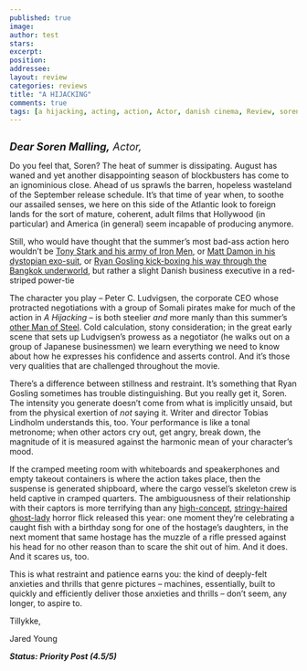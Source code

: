 ```yaml
---
published: true
image:
author: test 
stars: 
excerpt: 
position: 
addressee: 
layout: review
categories: reviews
title: "A HIJACKING"
comments: true
tags: [a hijacking, acting, action, Actor, danish cinema, Review, soren malling, suspense, thriller, Uncategorized]
---
```

<div><p><span class="full-image-block ssNonEditable"><img src="http://static.squarespace.com/static/5005f6bcc4aa41161b33e89e/5329cf1fe4b07c068ebf74de/5329cf1fe4b07c068ebf7894/1377019951051/A%20Hijacking.jpg" alt="" /></span></p>
<p><em style="font-size:130%;"><strong>Dear Soren Malling</strong><strong>,</strong> Actor,</em></p>
<p>Do you feel that, Soren? The heat of summer is dissipating. August has waned and yet another disappointing season of blockbusters has come to an ignominious close. Ahead of us sprawls the barren, hopeless wasteland of the September release schedule. It&rsquo;s that time of year when, to soothe our assailed senses, we here on this side of the Atlantic look to foreign lands for the sort of mature, coherent, adult films that Hollywood (in particular) and America (in general) seem incapable of producing anymore.</p>
<p>Still, who would have thought that the summer&rsquo;s most bad-ass action hero wouldn&rsquo;t be <a href="/letters/2013/5/3/iron-man-3.html">Tony Stark and his army of Iron Men</a>, or <a href="/letters/2013/8/9/elysium.html">Matt Damon in his dystopian exo-suit</a>, or <a href="/letters/2013/8/1/only-god-forgives.html">Ryan Gosling kick-boxing his way through the Bangkok underworld</a>, but rather a slight Danish business executive in a red-striped power-tie&nbsp;</p>
<p>The character you play &ndash; Peter C. Ludvigsen, the corporate CEO whose protracted negotiations with a group of Somali pirates make for much of the action in <em>A Hijacking</em> &ndash; is both steelier <em>and</em> more manly than this summer&rsquo;s <a href="/letters/2013/6/14/man-of-steel.html">other Man of Steel</a>. Cold calculation, stony consideration; in the great early scene that sets up Ludvigsen&rsquo;s prowess as a negotiator (he walks out on a group of Japanese businessmen) we learn everything we need to know about how he expresses his confidence and asserts control. And it&rsquo;s those very qualities that are challenged throughout the movie.</p>
<p>There&rsquo;s a difference between stillness and restraint. It&rsquo;s something that Ryan Gosling sometimes has trouble distinguishing. But you really get it, Soren. The intensity you generate doesn&rsquo;t come from what is implicitly unsaid, but from the physical exertion of <em>not</em> saying it. Writer and director Tobias Lindholm understands this, too. Your performance is like a tonal metronome; when other actors cry out, get angry, break down, the magnitude of it is measured against the harmonic mean of your character&rsquo;s mood.</p>
<p>If the cramped meeting room with whiteboards and speakerphones and empty takeout containers is where the action takes place, then the suspense is generated shipboard, where the cargo vessel&rsquo;s skeleton crew is held captive in cramped quarters. The ambiguousness of their relationship with their captors is more terrifying than any <a href="/letters/2013/6/13/the-purge.html">high-concept</a>, <a href="/letters/2013/7/23/the-conjuring.html">stringy-haired ghost-lady</a> horror flick released this year: one moment they&rsquo;re celebrating a caught fish with a birthday song for one of the hostage&rsquo;s daughters, in the next moment that same hostage has the muzzle of a rifle pressed against his head for no other reason than to scare the shit out of him. And it does. And it scares us, too.</p>
<p>This is what restraint and patience earns you: the kind of deeply-felt anxieties and thrills that genre pictures &ndash; machines, essentially, built to quickly and efficiently deliver those anxieties and thrills &ndash; don&rsquo;t seem, any longer, to aspire to. &nbsp;</p>
<p>Tillykke,</p>
<p>Jared Young<strong>&nbsp;</strong></p>
<p><strong><em>Status: Priority Post (4.5/5)</em></strong></p>
<p>&nbsp;</p></div>
